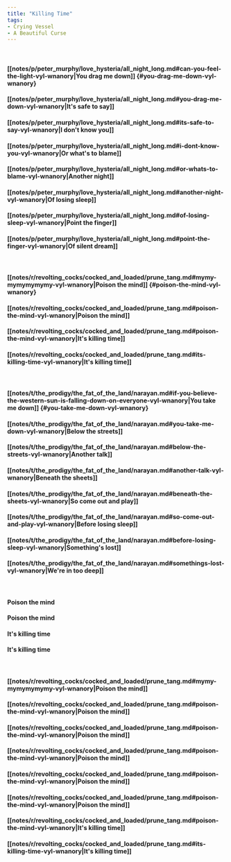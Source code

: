 ```yaml
---
title: "Killing Time"
tags:
- Crying Vessel
- A Beautiful Curse
---
```

&nbsp;
#### [[notes/p/peter_murphy/love_hysteria/all_night_long.md#can-you-feel-the-light-vyl-wnanory|You drag me down]] {#you-drag-me-down-vyl-wnanory}
#### [[notes/p/peter_murphy/love_hysteria/all_night_long.md#you-drag-me-down-vyl-wnanory|It's safe to say]]
#### [[notes/p/peter_murphy/love_hysteria/all_night_long.md#its-safe-to-say-vyl-wnanory|I don't know you]]
#### [[notes/p/peter_murphy/love_hysteria/all_night_long.md#i-dont-know-you-vyl-wnanory|Or what's to blame]]
#### [[notes/p/peter_murphy/love_hysteria/all_night_long.md#or-whats-to-blame-vyl-wnanory|Another night]]
#### [[notes/p/peter_murphy/love_hysteria/all_night_long.md#another-night-vyl-wnanory|Of losing sleep]]
#### [[notes/p/peter_murphy/love_hysteria/all_night_long.md#of-losing-sleep-vyl-wnanory|Point the finger]]
#### [[notes/p/peter_murphy/love_hysteria/all_night_long.md#point-the-finger-vyl-wnanory|Of silent dream]]
&nbsp;
#### [[notes/r/revolting_cocks/cocked_and_loaded/prune_tang.md#mymy-mymymymymy-vyl-wnanory|Poison the mind]] {#poison-the-mind-vyl-wnanory}
#### [[notes/r/revolting_cocks/cocked_and_loaded/prune_tang.md#poison-the-mind-vyl-wnanory|Poison the mind]]
#### [[notes/r/revolting_cocks/cocked_and_loaded/prune_tang.md#poison-the-mind-vyl-wnanory|It's killing time]]
#### [[notes/r/revolting_cocks/cocked_and_loaded/prune_tang.md#its-killing-time-vyl-wnanory|It's killing time]]
&nbsp;
#### [[notes/t/the_prodigy/the_fat_of_the_land/narayan.md#if-you-believe-the-western-sun-is-falling-down-on-everyone-vyl-wnanory|You take me down]] {#you-take-me-down-vyl-wnanory}
#### [[notes/t/the_prodigy/the_fat_of_the_land/narayan.md#you-take-me-down-vyl-wnanory|Below the streets]]
#### [[notes/t/the_prodigy/the_fat_of_the_land/narayan.md#below-the-streets-vyl-wnanory|Another talk]]
#### [[notes/t/the_prodigy/the_fat_of_the_land/narayan.md#another-talk-vyl-wnanory|Beneath the sheets]]
#### [[notes/t/the_prodigy/the_fat_of_the_land/narayan.md#beneath-the-sheets-vyl-wnanory|So come out and play]]
#### [[notes/t/the_prodigy/the_fat_of_the_land/narayan.md#so-come-out-and-play-vyl-wnanory|Before losing sleep]]
#### [[notes/t/the_prodigy/the_fat_of_the_land/narayan.md#before-losing-sleep-vyl-wnanory|Something's lost]]
#### [[notes/t/the_prodigy/the_fat_of_the_land/narayan.md#somethings-lost-vyl-wnanory|We're in too deep]]
&nbsp;
#### Poison the mind
#### Poison the mind
#### It's killing time
#### It's killing time
&nbsp;
#### [[notes/r/revolting_cocks/cocked_and_loaded/prune_tang.md#mymy-mymymymymy-vyl-wnanory|Poison the mind]]
#### [[notes/r/revolting_cocks/cocked_and_loaded/prune_tang.md#poison-the-mind-vyl-wnanory|Poison the mind]]
#### [[notes/r/revolting_cocks/cocked_and_loaded/prune_tang.md#poison-the-mind-vyl-wnanory|Poison the mind]]
#### [[notes/r/revolting_cocks/cocked_and_loaded/prune_tang.md#poison-the-mind-vyl-wnanory|Poison the mind]]
#### [[notes/r/revolting_cocks/cocked_and_loaded/prune_tang.md#poison-the-mind-vyl-wnanory|Poison the mind]]
#### [[notes/r/revolting_cocks/cocked_and_loaded/prune_tang.md#poison-the-mind-vyl-wnanory|Poison the mind]]
#### [[notes/r/revolting_cocks/cocked_and_loaded/prune_tang.md#poison-the-mind-vyl-wnanory|It's killing time]]
#### [[notes/r/revolting_cocks/cocked_and_loaded/prune_tang.md#its-killing-time-vyl-wnanory|It's killing time]]
